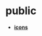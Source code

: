 <!-- this entire file is auto-generated -->

# public

<!-- optional markdown-notes-tree directory description starts here -->

<!-- optional markdown-notes-tree directory description ends here -->

- [**icons**](icons)
